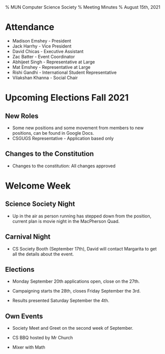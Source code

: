 % MUN Computer Science Society
% Meeting Minutes
% August 15th, 2021

# Attendance

* Madison Emshey - President
* Jack Harrhy - Vice President
* David Chicas -  Executive Assistant
* Zac Batter - Event Coordinator
* Abhijeet Singh - Representative at Large
* Mat Emshey - Representative at Large
* Rishi Gandhi - International Student Representative
* Vilakshan Khanna - Social Chair

# Upcoming Elections Fall 2021

## New Roles

* Some new positions and some movement from members to new positions, can be found in Google Docs.
* CSGUGS Representative - Application based only

## Changes to the Constitution

* Changes to the constitution: All changes approved

# Welcome Week

## Science Society Night

* Up in the air as person running has stepped down from the position, current plan is movie night in the MacPherson Quad.

## Carnival Night

* CS Society Booth (September 17th), David will contact Margarita to get all the details about the event.

## Elections

* Monday September 20th applications open, close on the 27th.

* Campaigning starts the 28th, closes Friday September the 3rd.

* Results presented Saturday September the 4th.

## Own Events

* Society Meet and Greet on the second week of September.

* CS BBQ hosted by Mr Church

* Mixer with Math